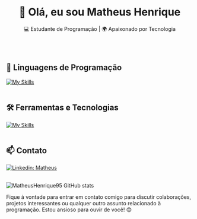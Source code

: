<h1 align="center">👋 Olá, eu sou Matheus Henrique</h1>

<p align="center">
  💻 Estudante de Programação | 🌍 Apaixonado por Tecnologia
</p><br><br>


## 🚀 Linguagens de Programação
[![My Skills](https://skillicons.dev/icons?i=js,html,css,cs)](https://skillicons.dev)<br><br>

## 🛠️ Ferramentas e Tecnologias
[![My Skills](https://skillicons.dev/icons?i=vscode,figma,git,github)](https://skillicons.dev)<br><br>

## 📫 Contato

[![Linkedin: Matheus](https://img.shields.io/badge/-Matheus-blue?style=flat-square&logo=Linkedin&logoColor=white&link=https://www.linkedin.com/in/matheus-santana-170a451b1/)](https://www.linkedin.com/in/matheus-santana-170a451b1/)
<br><br>


![MatheusHenrique95 GitHub stats](https://github-readme-stats.vercel.app/api?username=MatheusHenrique95&show_icons=true&theme=radical)

Fique à vontade para entrar em contato comigo para discutir colaborações, projetos interessantes ou qualquer outro assunto relacionado à programação. Estou ansioso para ouvir de você! 😊 <br><br>
